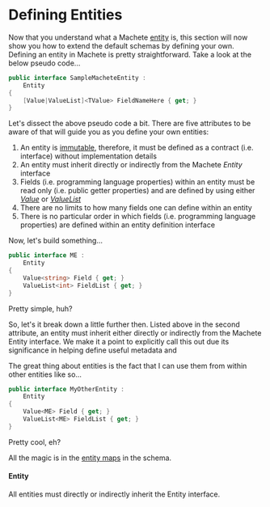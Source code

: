 # Defining Entities

Now that you understand what a Machete [entity](/core-concepts/schema.md) is, this section will now show you how to extend the default schemas by defining your own. Defining an entity in Machete is pretty straightforward. Take a look at the below pseudo code...

```csharp
public interface SampleMacheteEntity :
    Entity
{
    [Value|ValueList]<TValue> FieldNameHere { get; }
}
```

Let's dissect the above pseudo code a bit. There are five attributes to be aware of that will guide you as you define your own entities:

1. An entity is [immutable](/core-concepts/immutability.md), therefore, it must be defined as a contract \(i.e. interface\) without implementation details 
2. An entity must inherit directly or indirectly from the Machete _Entity_ interface
3. Fields \(i.e. programming language properties\) within an entity must be read only \(i.e. public getter properties\) and are defined by using either [_Value_](/extending-machete/defining-fields.md) or [_ValueList_](/extending-machete/defining-fields.md)
4. There are no limits to how many fields one can define within an entity
5. There is no particular order in which fields \(i.e. programming language properties\) are defined within an entity definition interface

Now, let's build something...

```csharp
public interface ME :
    Entity
{
    Value<string> Field { get; }
    ValueList<int> FieldList { get; }
}
```

Pretty simple, huh?

So, let's it break down a little further then. Listed above in the second attribute, an entity must inherit either directly or indirectly from the Machete Entity interface. We make it a point to explicitly call this out due its significance in helping define useful metadata and

The great thing about entities is the fact that I can use them from within other entities like so...

```csharp
public interface MyOtherEntity :
    Entity
{
    Value<ME> Field { get; }
    ValueList<ME> FieldList { get; }
}
```

Pretty cool, eh?

All the magic is in the [entity maps](/extending-machete/defining-entity-maps.md) in the schema.

#### Entity

All entities must directly or indirectly inherit the Entity interface.


